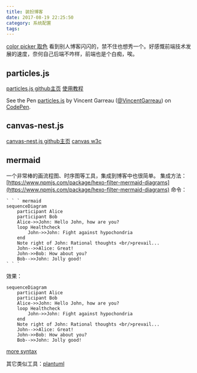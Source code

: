 ```yaml
---
title: 装扮博客
date: 2017-08-19 22:25:50
category: 系统配置
tags:
---
```


[color picker 取色](https://www.w3schools.com/colors/colors_picker.asp)
看到别人博客闪闪的，禁不住也想秀一个。好感慨前端技术发展的速度，奈何自己后端不咋样，前端也是个白痴，唉。

## particles.js 
[particles.js github主页](https://github.com/VincentGarreau/particles.js/)
[使用教程](http://blog.csdn.net/csdn_yudong/article/details/53128570)


<p data-height="265" data-theme-id="0" data-slug-hash="pnlso" data-default-tab="result" data-user="VincentGarreau" data-embed-version="2" data-pen-title="particles.js" class="codepen">See the Pen <a href="https://codepen.io/VincentGarreau/pen/pnlso/">particles.js</a> by Vincent Garreau (<a href="https://codepen.io/VincentGarreau">@VincentGarreau</a>) on <a href="https://codepen.io">CodePen</a>.</p>
<script async src="https://production-assets.codepen.io/assets/embed/ei.js"></script>

## canvas-nest.js
[canvas-nest.js github主页](https://github.com/hustcc/canvas-nest.js)
[canvas w3c](http://www.w3school.com.cn/html5/html_5_canvas.asp)

## mermaid 
一个非常棒的画流程图、时序图等工具，集成到博客中也很简单。
集成方法：[https://www.npmjs.com/package/hexo-filter-mermaid-diagrams](https://www.npmjs.com/package/hexo-filter-mermaid-diagrams)
命令：
```code
` ` ` mermaid
sequenceDiagram
    participant Alice
    participant Bob
    Alice->>John: Hello John, how are you?
    loop Healthcheck
        John->>John: Fight against hypochondria
    end
    Note right of John: Rational thoughts <br/>prevail...
    John-->>Alice: Great!
    John->>Bob: How about you?
    Bob-->>John: Jolly good!
` ` `
```

效果：
```mermaid
sequenceDiagram
    participant Alice
    participant Bob
    Alice->>John: Hello John, how are you?
    loop Healthcheck
        John->>John: Fight against hypochondria
    end
    Note right of John: Rational thoughts <br/>prevail...
    John-->>Alice: Great!
    John->>Bob: How about you?
    Bob-->>John: Jolly good!
```

[more syntax](https://mermaidjs.github.io/)

其它类似工具：[plantuml](https://github.com/plantuml/plantuml)



